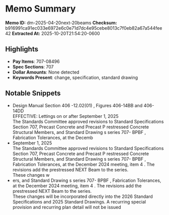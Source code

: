 # Memo Summary

**Memo ID:** dm-2025-04-20next-20beams
**Checksum:** b916991ca91ec033e6972e6c0e71d7dc4e95cebe8013c7f0eb82a67a544fee42
**Extracted At:** 2025-10-20T21:54:20-0600

## Highlights
- **Pay Items**: 707-08496
- **Spec Sections**: 707
- **Dollar Amounts**: None detected
- **Keywords Present**: change, specification, standard drawing

## Notable Snippets
- Design Manual Section 406 -12.02(01) , Figures 406-14BB and 
406-14DD  
EFFECTIVE:  Lettings on or after September 1, 2025  
The Standards Committee approved revisions to Standard Specifications Section 707, Precast 
Concrete and Precast P restressed Concrete Structural Members, and Standard Drawing s series 
707- BPBF , Fabrication Tolerances, at the Decemb
- September 1, 2025  
The Standards Committee approved revisions to Standard Specifications Section 707, Precast 
Concrete and Precast P restressed Concrete Structural Members, and Standard Drawing s series 
707- BPBF , Fabrication Tolerances, at the December 2024 meeting, item 4 . The revisions add the 
prestressed NEXT Beam  to the series.  
These changes w
- ers, and Standard Drawing s series 
707- BPBF , Fabrication Tolerances, at the December 2024 meeting, item 4 . The revisions add the 
prestressed NEXT Beam  to the series.  
These changes will be incorporated directly into the 2026 Standard Specifications and 2025 
Standard Drawings.  A recurring special provision and recurring plan detail will not be issued